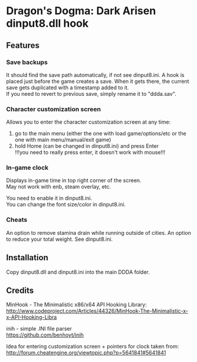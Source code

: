 # Dragon's Dogma: Dark Arisen dinput8.dll hook
## Features
### Save backups
It should find the save path automatically, if not see dinput8.ini.
A hook is placed just before the game creates a save. When it gets there, the current save gets duplicated with a timestamp added to it.  
If you need to revert to previous save, simply rename it to "ddda.sav".

### Character customization screen
Allows you to enter the character customization screen at any time:  
1) go to the main menu (either the one with load game/options/etc or the one with main menu/manual/exit game)  
2) hold Home (can be changed in dinput8.ini) and press Enter  
!!!you need to really press enter, it doesn't work with mouse!!!

### In-game clock
Displays in-game time in top right corner of the screen.  
May not work with enb, steam overlay, etc.

You need to enable it in dinput8.ini.  
You can change the font size/color in dinput8.ini.

### Cheats
An option to remove stamina drain while running outside of cities.
An option to reduce your total weight.
See dinput8.ini.

## Installation
Copy dinput8.dll and dinput8.ini into the main DDDA folder.

## Credits
MinHook - The Minimalistic x86/x64 API Hooking Library:  
http://www.codeproject.com/Articles/44326/MinHook-The-Minimalistic-x-x-API-Hooking-Libra

inih - simple .INI file parser  
https://github.com/benhoyt/inih

Idea for entering customization screen + pointers for clock taken from:  
http://forum.cheatengine.org/viewtopic.php?p=5641841#5641841
